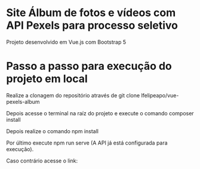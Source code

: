# Site Álbum de fotos e vídeos com API Pexels para processo seletivo

Projeto desenvolvido em Vue.js com Bootstrap 5

# Passo a passo para execução do projeto em local

Realize a clonagem do repositório através de git clone lfelipeapo/vue-pexels-album

Depois acesse o terminal na raíz do projeto e execute o comando composer install

Depois realize o comando npm install

Por último execute npm run serve (A API já está configurada para execução).

Caso contrário acesse o link: 
